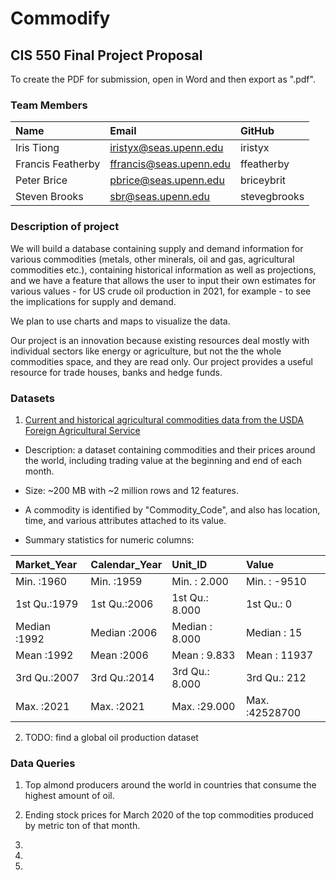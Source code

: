 # Commodify

## CIS 550 Final Project Proposal

To create the PDF for submission, open in Word and then export as ".pdf".

### Team Members

|       Name       |        Email          |   GitHub   |
|:-----------------|:----------------------|:-----------|
|Iris Tiong        |iristyx@seas.upenn.edu |iristyx     |
|Francis Featherby |ffrancis@seas.upenn.edu|ffeatherby  |
|Peter Brice       |pbrice@seas.upenn.edu  |briceybrit  |
|Steven Brooks     |sbr@seas.upenn.edu     |stevegbrooks|

### Description of project

We will build a database containing supply and demand information for various commodities (metals, other minerals, oil and gas, agricultural commodities etc.), containing historical information as well as projections, and we have a feature that allows the user to input their own estimates for various values - for US crude oil production in 2021, for example - to see the implications for supply and demand. 

We plan to use charts and maps to visualize the data.

Our project is an innovation because existing resources deal mostly with individual sectors like energy or agriculture, but not the the whole commodities space, and they are read only. Our project provides a useful resource for trade houses, banks and hedge funds. 

### Datasets

1. [Current and historical agricultural commodities data from the USDA Foreign Agricultural Service](https://apps.fas.usda.gov/psdonline/app/index.html#/app/downloads)

- Description: a dataset containing commodities and their prices around the world, including trading value at the beginning and end of each month.

- Size: ~200 MB with ~2 million rows and 12 features.

- A commodity is identified by "Commodity_Code", and also has location, time, and various attributes attached to its value.

- Summary statistics for numeric columns:

| Market_Year |Calendar_Year |   Unit_ID     |    Value        |
|:------------|:-------------|:--------------|:----------------|
|Min.   :1960 |Min.   :1959  |Min.   : 2.000 |Min.   :   -9510 |
|1st Qu.:1979 |1st Qu.:2006  |1st Qu.: 8.000 |1st Qu.:       0 |
|Median :1992 |Median :2006  |Median : 8.000 |Median :      15 |
|Mean   :1992 |Mean   :2006  |Mean   : 9.833 |Mean   :   11937 |
|3rd Qu.:2007 |3rd Qu.:2014  |3rd Qu.: 8.000 |3rd Qu.:     212 |
|Max.   :2021 |Max.   :2021  |Max.   :29.000 |Max.   :42528700 |



2. TODO: find a global oil production dataset

### Data Queries

1. Top almond producers around the world in countries that consume the highest amount of oil.

2. Ending stock prices for March 2020 of the top commodities produced by metric ton of that month.

3. 

4.

5. 
